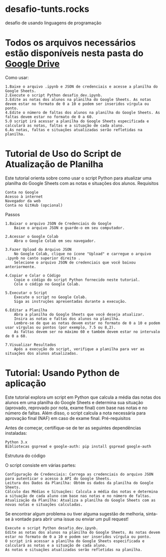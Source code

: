 # desafio-tunts.rocks
desafio de usando linguagens de programação

# Todos os arquivos necessários estão disponíveis nesta pasta do [Google Drive](https://drive.google.com/drive/folders/1bGkkww68Nzw__DxhtbE9c6so2kGF2FSO)

Como usar:

    
    1.Baixe o arquivo .ipynb e JSON de credenciais e acesse a planilha do Google Sheets.
    2.Execute o script Python desafio_dev.ipynb.
    3.Edite as notas dos alunos na planilha do Google Sheets. As notas devem estar no formato de 0 a 10 e podem ser inseridos vírgula ou ponto.
    4.Edite o número de faltas dos alunos na planilha do Google Sheets. As faltas devem estar no formato de 0 a 60.
    5.O script irá acessar a planilha do Google Sheets especificada e calculará as notas, faltas e a situação de cada aluno.
    6.As notas, faltas e situações atualizadas serão refletidas na planilha.
    
# Tutorial de Uso do Script de Atualização de Planilha

Este tutorial orienta sobre como usar o script Python para atualizar uma planilha do Google Sheets com as notas e situações dos alunos.
Requisitos

    Conta no Google
    Acesso à internet
    Navegador da web
    Conta no GitHub (opcional)

Passos

    1.Baixar o arquivo JSON de Credenciais do Google
        Baixe o arquivo JSON e guarde-o em seu computador.

    2.Acessar o Google Colab
        Abra o Google Colab em seu navegador.

    3.Fazer Upload do Arquivo JSON
        No Google Colab, clique no ícone "Upload" e carregue o arquivo .ipynb no canto superior direito .
        Selecione o arquivo JSON de credenciais que você baixou anteriormente.

    4.Copiar e Colar o Código
        Copie o código do script Python fornecido neste tutorial.
        Cole o código no Google Colab.

    5.Executar o Script
        Execute o script no Google Colab.
        Siga as instruções apresentadas durante a execução.

    6.Editar a Planilha
        Abra a planilha do Google Sheets que você deseja atualizar.
        Insira as notas e faltas dos alunos na planilha.
        Lembre-se de que as notas devem estar no formato de 0 a 10 e podem usar vírgulas ou pontos (por exemplo, 7.5 ou 8,2).
        As faltas devem ser no máximo 60 e também devem estar no intervalo de 0 a 60.

    7.Visualizar Resultados
        Após a execução do script, verifique a planilha para ver as situações dos alunos atualizadas.


# Tutorial: Usando Python de aplicação

Este tutorial explora um script em Python que calcula a média das notas dos alunos em uma planilha do Google Sheets e determina sua situação (aprovado, reprovado por nota, exame final) com base nas notas e no número de faltas. Além disso, o script calcula a nota necessária para aprovação final (NAF) em caso de exame final.
Pré-requisitos

Antes de começar, certifique-se de ter as seguintes dependências instaladas:

    Python 3.x
    Bibliotecas gspread e google-auth: pip install gspread google-auth

Estrutura do código

O script consiste em várias partes:

    Configuração de Credenciais: Carrega as credenciais do arquivo JSON para autenticar o acesso à API do Google Sheets.
    Leitura dos Dados da Planilha: Obtém os dados da planilha do Google Sheets.
    Cálculo das Médias e Situações: Calcula a média das notas e determina a situação de cada aluno com base nas notas e no número de faltas.
    Atualização da Planilha: Atualiza a planilha do Google Sheets com as novas notas e situações calculadas.

Se encontrar algum problema ou tiver alguma sugestão de melhoria, sinta-se à vontade para abrir uma issue ou enviar um pull request!
    
    Execute o script Python desafio_dev.ipynb.
    Edite as notas dos alunos na planilha do Google Sheets. As notas devem estar no formato de 0 a 10 e podem ser inseridos vírgula ou ponto.
    O script irá acessar a planilha do Google Sheets especificada e calculará as notas e a situação de cada aluno.
    As notas e situações atualizadas serão refletidas na planilha.
